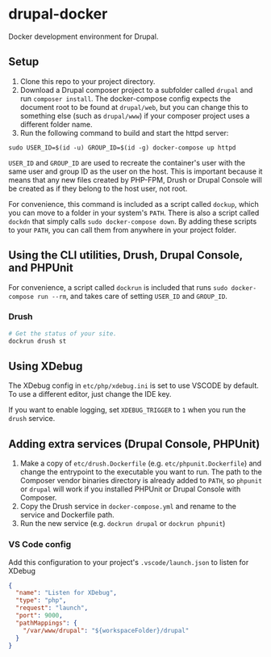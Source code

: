 # drupal-docker

Docker development environment for Drupal.

## Setup

1. Clone this repo to your project directory.
2. Download a Drupal composer project to a subfolder called `drupal` and run `composer install`. The docker-compose config expects the document root to be found at `drupal/web`, but you can change this to something else (such as `drupal/www`) if your composer project uses a different folder name.
3. Run the following command to build and start the httpd server:

```
sudo USER_ID=$(id -u) GROUP_ID=$(id -g) docker-compose up httpd
```

`USER_ID` and `GROUP_ID` are used to recreate the container's user with the same user and group ID as the user on the host. This is important because it means that any new files created by PHP-FPM, Drush or Drupal Console will be created as if they belong to the host user, not root.

For convenience, this command is included as a script called `dockup`, which you can move to a folder in your system's `PATH`. There is also a script called `dockdn` that simply calls `sudo docker-compose down`. By adding these scripts to your `PATH`, you can call them from anywhere in your project folder.

## Using the CLI utilities, Drush, Drupal Console, and PHPUnit

For convenience, a script called `dockrun` is included that runs `sudo docker-compose run --rm`, and takes care of setting `USER_ID` and `GROUP_ID`.

### Drush

```bash
# Get the status of your site.
dockrun drush st
```

## Using XDebug

The XDebug config in `etc/php/xdebug.ini` is set to use VSCODE by default. To use a different editor, just change the IDE key.

If you want to enable logging, set `XDEBUG_TRIGGER` to `1` when you run the `drush` service.

## Adding extra services (Drupal Console, PHPUnit)

1. Make a copy of `etc/drush.Dockerfile` (e.g. `etc/phpunit.Dockerfile`) and change the entrypoint to the executable you want to run. The path to the Composer vendor binaries directory is already added to `PATH`, so `phpunit` or `drupal` will work if you installed PHPUnit or Drupal Console with Composer.
2. Copy the Drush service in `docker-compose.yml` and rename to the service and Dockerfile path.
3. Run the new service (e.g. `dockrun drupal` or `dockrun phpunit`)

### VS Code config

Add this configuration to your project's `.vscode/launch.json` to listen for XDebug

```json
{
  "name": "Listen for XDebug",
  "type": "php",
  "request": "launch",
  "port": 9000,
  "pathMappings": {
    "/var/www/drupal": "${workspaceFolder}/drupal"
  }
}
```
